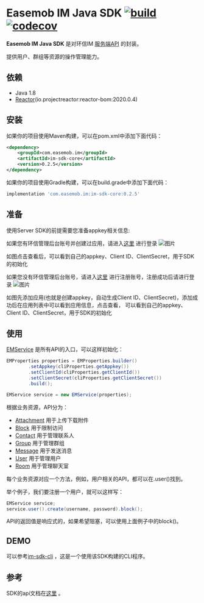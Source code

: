 # Easemob IM Java SDK [![build](https://github.com/easemob/easemob-im-server-sdk/workflows/Build/badge.svg)](https://github.com/easemob/easemob-im-server-sdk/actions) [![codecov](https://codecov.io/gh/easemob/easemob-im-server-sdk/branch/master/graph/badge.svg)](https://codecov.io/gh/easemob/easemob-im-server-sdk)

**Easemob IM Java SDK** 是对环信IM [服务端API](http://docs-im.easemob.com/im/server/ready/intro) 的封装。

提供用户、群组等资源的操作管理能力。

## 依赖

- Java 1.8
- [Reactor](https://projectreactor.io)(io.projectreactor:reactor-bom:2020.0.4)

## 安装

如果你的项目使用Maven构建，可以在pom.xml中添加下面代码：

``` xml
<dependency>
    <groupId>com.easemob.im</groupId>
    <artifactId>im-sdk-core</artifactId>
    <version>0.2.5</version>
</dependency>
```

如果你的项目使用Gradle构建，可以在build.grade中添加下面代码：

``` gradle
implementation 'com.easemob.im:im-sdk-core:0.2.5'
```

## 准备
使用Server SDK的前提需要您准备appkey相关信息:

如果您有环信管理后台账号并创建过应用，请进入[这里](https://console.easemob.com/user/login) 进行登录
![图片](https://user-images.githubusercontent.com/15087647/114996679-a34cb980-9ed1-11eb-89ae-a22c1af7d69d.png)

如图点击查看后，可以看到自己的appkey、Client ID、ClientSecret，用于SDK的初始化



如果您没有环信管理后台账号，请进入[这里](https://console.easemob.com/user/register) 进行注册账号，注册成功后请进行登录
![图片](https://user-images.githubusercontent.com/15087647/114997381-59180800-9ed2-11eb-968a-a29406c78021.png)

如图先添加应用(也就是创建appkey，自动生成Client ID、ClientSecret)，添加成功后在应用列表中可以看到应用信息，点击查看，
可以看到自己的appkey、Client ID、ClientSecret，用于SDK的初始化


## 使用

[EMService](https://easemob.github.io/easemob-im-server-sdk/com/easemob/im/server/EMService.html) 是所有API的入口，可以这样初始化：

``` java
EMProperties properties = EMProperties.builder()
        .setAppkey(cliProperties.getAppkey())
        .setClientId(cliProperties.getClientId())
        .setClientSecret(cliProperties.getClientSecret())
        .build();

EMService service = new EMService(properties);
```

根据业务资源，API分为：

- [Attachment](https://easemob.github.io/easemob-im-server-sdk/com/easemob/im/server/api/attachment/AttachmentApi.html)
  用于上传下载附件
- [Block](https://easemob.github.io/easemob-im-server-sdk/com/easemob/im/server/api/block/BlockApi.html)
  用于限制访问
- [Contact](https://easemob.github.io/easemob-im-server-sdk/com/easemob/im/server/api/contact/ContactApi.html)
  用于管理联系人
- [Group](https://easemob.github.io/easemob-im-server-sdk/com/easemob/im/server/api/group/GroupApi.html)
  用于管理群组
- [Message](https://easemob.github.io/easemob-im-server-sdk/com/easemob/im/server/api/message/MessageApi.html)
  用于发送消息
- [User](https://easemob.github.io/easemob-im-server-sdk/com/easemob/im/server/api/user/UserApi.html)
  用于管理用户
- [Room](https://easemob.github.io/easemob-im-server-sdk/com/easemob/im/server/api/room/RoomApi.html)
  用于管理聊天室

每个业务资源对应一个方法，例如，用户相关的API，都可以在.user()找到。

举个例子，我们要注册一个用户，就可以这样写：

``` java
EMService service;
service.user().create(username, password).block();
```

API的返回值是响应式的，如果希望阻塞，可以使用上面例子中的block()。

## DEMO

可以参考[im-sdk-cli](https://github.com/easemob/easemob-im-server-sdk/tree/master/im-sdk-cli) ，这是一个使用该SDK构建的CLI程序。

## 参考

SDK的api文档在[这里](https://easemob.github.io/easemob-im-server-sdk/) 。


